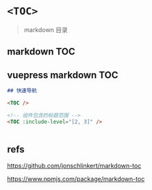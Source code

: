 # `<TOC>`

<TOC>

> markdown 目录

## markdown TOC

## vuepress markdown TOC


```md
## 快速导航

<TOC />

<!-- 组件包含的标题范围 -->
<TOC :include-level="[2, 3]" />
  
```

## refs

https://github.com/jonschlinkert/markdown-toc

https://www.npmjs.com/package/markdown-toc
  
